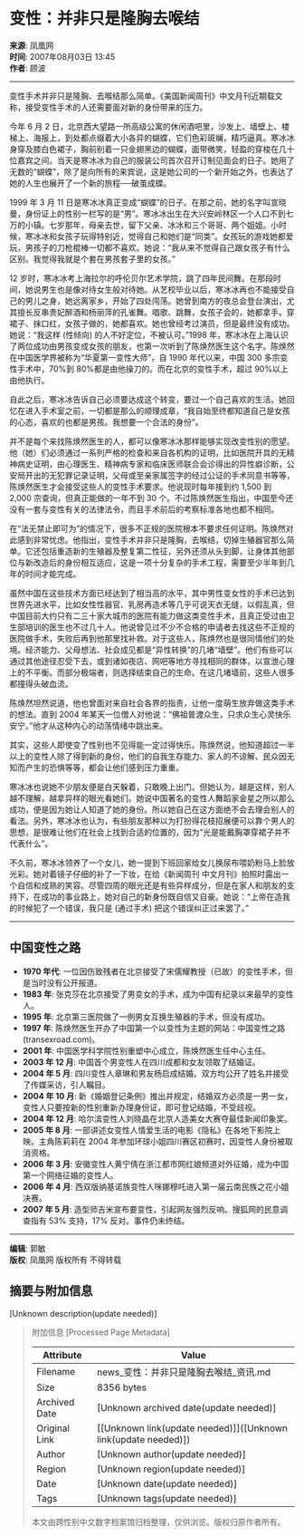 # 变性：并非只是隆胸去喉结

**来源**: 凤凰网  
**时间**: 2007年08月03日 13:45  
**作者**: 顾波  

---

变性手术并非只是隆胸、去喉结那么简单。《美国新闻周刊》中文月刊近期载文称，接受变性手术的人还需要面对新的身份带来的压力。

今年 6 月 2 日，北京西大望路一所高级公寓的休闲酒吧里，沙发上、墙壁上、楼梯上、海报上，到处都点缀着大小各异的蝴蝶，它们色彩斑斓，精巧逼真。寒冰冰身穿及膝白色裙子，胸前别着一只金翅黑边的蝴蝶，面带微笑，轻盈的穿梭在几十位嘉宾之间。当天是寒冰冰为自己的服装公司首次召开订制见面会的日子。她用了无数的“蝴蝶”，除了是向所有的来宾说，这是她公司的一个新开始之外，也表达了她的人生也展开了一个新的旅程──破茧成蝶。

1999 年 3 月 11 日是寒冰冰真正变成“蝴蝶”的日子。在那之前，她的名字叫宣晓曼，身份证上的性别一栏写的是“男”。寒冰冰出生在大兴安岭林区一个人口不到七万的小镇。七岁那年，母亲去世，留下父亲、冰冰和三个哥哥、两个姐姐。小时候，寒冰冰和女孩子玩得特别近，觉得自己和她们是“同类”。女孩玩的游戏她都爱玩，男孩子的刀枪棍棒一切都不喜欢。她说：“我从来不觉得自己跟女孩子有什么区别。我觉得我就是个套在男孩套子里的女孩。”

12 岁时，寒冰冰考上海拉尔的呼伦贝尔艺术学院，跳了四年民间舞。在那段时间，她说男生也是像对待女生般对待她。从艺校毕业以后，寒冰冰再也不能接受自己的男儿之身，她远离家乡，开始了四处闯荡。她曾到南方的夜总会登台演出，尤其擅长反串贵妃醉酒和杨丽萍的孔雀舞。唱歌、跳舞，女孩子会的，她都拿手。穿裙子、抹口红，女孩子做的，她都喜欢。她也曾经考过演员，但是最终没有成功。她说：“我这样 (性倾向) 的人不好定位，不被认可。”1998 年，寒冰冰在上海认识了两位成功由男孩变成女孩的朋友，也第一次听到了陈焕然医生这个名字。陈焕然在中国医学界被称为“华夏第一变性大师”，自 1990 年代以来，中国 300 多宗变性手术中，70%到 80%都是由他操刀的。而在北京的变性手术，超过 90%以上由他执行。

自此之后，寒冰冰告诉自己必须要达成这个转变，要过一个自己喜欢的生活。她回忆在进入手术室之前，一切都是那么的顺理成章，“我自始至终都知道自己是女孩的心态，喜欢的也都是男孩。我想要一个合法的身份”。

并不是每个来找陈焕然医生的人，都可以像寒冰冰那样能够实现改变性别的愿望。他（她）们必须通过一系列严格的检查和来自各机构的证明，比如医院开具的无精神病史证明，由心理医生、精神病专家和临床医师联合会诊得出的异性癖诊断，公安局开出的无犯罪记录证明，父母或至亲家属签字的经过公证的手术同意书等等，陈焕然医生才会接受这些人的变性手术要求。他说现时每年接到约 1,500 到 2,000 宗查询，但真正能做的一年不到 30 个。不过陈焕然医生指出，中国至今还没有一套与变性有关的法律法令，而且手术前后的考察标准各地也都不相同。

在“法无禁止即可为”的情况下，很多不正规的医院根本不要求任何证明。陈焕然对此感到非常忧虑。他指出，变性手术并非只是隆胸，去喉结，切掉生殖器官那么简单。它还包括重造新的生殖器及整复第二性征，另外还须从头到脚，让身体其他部位与新改造后的身份相互适应，这是一项十分复杂的手术工程，需要至少半年到几年的时间才能完成。

虽然中国在这些技术方面已经达到了相当高的水平，其中男性变女性的手术已达到世界先进水平，比如女性性器官、乳房再造术等几乎可说天衣无缝，以假乱真，但中国目前大约只有二三十家大城市的医院有能力做这类变性手术，且真正受过由卫生部培训的医生也不过几十人。他说曾见过不少不合格的申请者去找这些不正规的医院做手术，失败后再到他那里找补救。对于这些人，陈焕然也是很同情他们的处境。经济能力、父母想法、社会成见都是“异性转换”的几堵“墙壁”。他们有些可以通过其他途径忍受下去，或到诸如夜店、网吧等地方寻找相同的群体，以宣泄心理上的不平衡。而部分极端者，则选择结束自己的生命。在这几堵墙前，这些人很多都撞得头破血流。

陈焕然坦然说道，他也曾面对来自社会各界的指责，让他一度萌生放弃做这类手术的想法。直到 2004 年某天一位僧人对他说：“佛祖普渡众生，只求众生心灵快乐安宁。”他才从这种内心的动荡情绪中跳出来。

其实，这些人即使变了性别也不见得能一定过得快乐。陈焕然说，他知道超过一半以上的变性人除了得到新的身份，他们的自我生存能力、家人的不谅解、民众因无知而产生的恐惧等等，都会让他们感到压力重重。

寒冰冰也说她不少朋友便是白天躲着，只敢晚上出门。但她认为，越是这样，别人越不理解，越拿异样的眼光看她们。她说中国著名的变性人舞蹈家金星之所以那么成功，便是因为她让人知道了她的身份。所以她自己在这方面绝不会去理会别人的看法。另外，寒冰冰也认为，有些朋友那种以为打扮得花枝招展便可以靠个男人的思想，是很难让他们在社会上找到合适的位置的，因为“光是能戴胸罩穿裙子并不代表什么”。

不久前，寒冰冰领养了一个女儿，她一提到下班回家给女儿换尿布喂奶粉马上脸放光彩。她对着镜子仔细的补了一下妆，在给《新闻周刊 中文月刊》拍照时露出一个自信和成熟的笑容。尽管四周的眼光还是有些异样成分，但是在家人和朋友的支持下，在成功的事业路上，她对自己的新身份既自信又自豪。她说：“上帝在造我的时候犯了一个错误，我只是 (通过手术) 把这个错误纠正过来罢了。”

---

## 中国变性之路

- **1970 年代**: 一位因伤致残者在北京接受了宋儒耀教授（已故）的变性手术，但是当时没有公开报道。
- **1983 年**: 张克莎在北京接受了男变女的手术，成为中国有纪录以来最早的变性人。
- **1995 年**: 北京第三医院做了一例男女互换生殖器的手术，但没有成功。
- **1997 年**: 陈焕然医生开办了中国第一个以变性为主题的网站：中国变性之路(transexroad.com)。
- **2001 年**: 中国医学科学院性别重塑中心成立，陈焕然医生任中心主任。
- **2003 年 12 月**: 中国首个男变性人在四川成都和女友领取了结婚证。
- **2004 年 5 月**: 四川变性人章琳和男友杨启成结婚。双方均公开了姓名并接受了传媒采访，引人瞩目。
- **2004 年 10 月**: 新《婚姻登记条例》推出并规定，结婚双方必须是一男一女，变性人只要按新的性别重新办理身份证，即可登记结婚，不受歧视。
- **2004 年 12 月**: 哈尔滨变性人刘晓晶在北京人造美女大赛夺最佳新闻印象奖。
- **2005 年 8 月**: 一部讲述女变性人情爱生活的电影《隐私》在各地下影院上映。主角陈莉莉在 2004 年参加环球小姐四川赛区初赛时，因变性人身份被取消资格。
- **2006 年 3 月**: 安徽变性人黄宁倩在浙江都市网红娘频道对外征婚，成为中国第一个网络征婚的变性人。
- **2006 年 4 月**: 西双版纳基诺族变性人咪娜穆吒进入第一届云南民族之花小姐决赛。
- **2007 年 5 月**: 造型师吉米宣布要变性，引起网友强烈反响。搜狐网的民意调查指有 53% 支持，17% 反对。事件仍未终结。

---

**编辑**: 郭敏  
**版权**: 凤凰网 版权所有 不得转载

## 摘要与附加信息

<!-- tcd_abstract -->
[Unknown description(update needed)]
<!-- tcd_abstract_end -->

> 附加信息 [Processed Page Metadata]
>
> | Attribute       | Value                                  |
> |-----------------|----------------------------------------|
> | Filename        | news_变性：并非只是隆胸去喉结_资讯.md                             |
> | Size            | 8356 bytes                           |
> | Archived Date   | [Unknown archived date(update needed)]                             |
> | Original Link   | [[Unknown link(update needed)]]([Unknown link(update needed)])                       |
> | Author          | [Unknown author(update needed)]                               |
> | Region          | [Unknown region(update needed)]                               |
> | Date            | [Unknown date(update needed)]                                 |
> | Tags            | [Unknown tags(update needed)]                                 |
>
> 本文由跨性别中文数字档案馆归档整理，仅供浏览。版权归原作者所有。
>